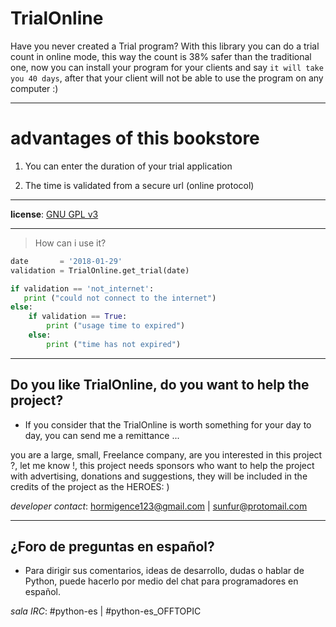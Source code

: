
TrialOnline
===========

Have you never created a Trial program? With this library you can do a trial count in online mode, this way the count is 38% safer than the traditional one, now you can install your program for your clients and say `it will take you 40 days`, after that your client will not be able to use the program on any computer :)

---

# advantages of this bookstore

1. You can enter the duration of your trial application

2. The time is validated from a secure url (online protocol)

---

**license**: [GNU GPL v3](http://www.gnu.org/licenses)

---

> How can i use it?

```python
date       = '2018-01-29'
validation = TrialOnline.get_trial(date)

if validation == 'not_internet':
   print ("could not connect to the internet")
else:
	if validation == True:
		print ("usage time to expired")
	else:
		print ("time has not expired")
```

---

## Do you like TrialOnline, do you want to help the project?

- If you consider that the TrialOnline is worth something for your day to day, you can send me a remittance ...

you are a large, small, Freelance company, are you interested in this project ?, let me know !, this project needs sponsors who want to help the project with advertising, donations and suggestions, they will be included in the credits of the project as the HEROES: )

*developer contact*: hormigence123@gmail.com | sunfur@protomail.com

---

## ¿Foro de preguntas en español?

- Para dirigir sus comentarios, ideas de desarrollo, dudas o hablar de Python, puede hacerlo por medio del chat para programadores en español.

*sala IRC*: #python-es | #python-es_OFFTOPIC
